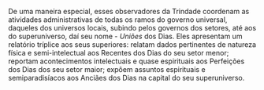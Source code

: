 De uma maneira especial, esses observadores da Trindade coordenam as atividades administrativas de todas os ramos do governo universal, daqueles dos universos locais, subindo pelos governos dos setores, até aos do superuniverso, daí seu nome - *Uniões* dos Dias. Eles apresentam um relatório tríplice aos seus superiores: relatam dados pertinentes de natureza física e semi-intelectual aos Recentes dos Dias do seu setor menor; reportam acontecimentos intelectuais e quase espirituais aos Perfeições dos Dias dos seu setor maior; expôem assuntos espirituais e semiparadisíacos aos Anciães dos Dias na capital do seu superuniverso.